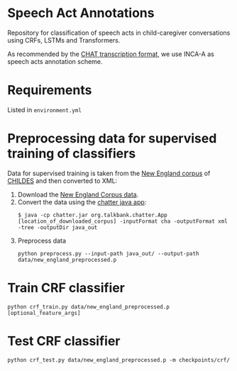 # Speech Act Annotations
Repository for classification of speech acts in child-caregiver conversations using CRFs, LSTMs and Transformers.

As recommended by the [CHAT transcription format](https://talkbank.org/manuals/CHAT.pdf), we use INCA-A as speech acts
annotation scheme.

# Requirements
Listed in `environment.yml`

# Preprocessing data for supervised training of classifiers

Data for supervised training is taken from the [New England corpus](https://childes.talkbank.org/access/Eng-NA/NewEngland.html) of [CHILDES](https://childes.talkbank.org/access/) and then converted to XML:

1. Download the [New England Corpus data](https://childes.talkbank.org/data/Eng-NA/NewEngland.zip).
2. Convert the data using the [chatter java app](https://talkbank.org/software/chatter.html):
    ```
    $ java -cp chatter.jar org.talkbank.chatter.App [location_of_downloaded_corpus] -inputFormat cha -outputFormat xml -tree -outputDir java_out 
    ```
3. Preprocess data
    ```
    python preprocess.py --input-path java_out/ --output-path data/new_england_preprocessed.p
   ```
   
# Train CRF classifier

```
python crf_train.py data/new_england_preprocessed.p [optional_feature_args]
```

# Test CRF classifier


```
python crf_test.py data/new_england_preprocessed.p -m checkpoints/crf/
```
